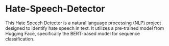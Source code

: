 # Hate-Speech-Detector
This Hate Speech Detector is a natural language processing (NLP) project designed to identify hate speech in text. It utilizes a pre-trained model from Hugging Face, specifically the BERT-based model for sequence classification.
